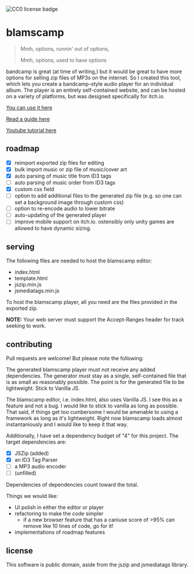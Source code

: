![CC0 license badge](https://licensebuttons.net/p/zero/1.0/88x31.png)

# blamscamp

> Mmh, options, runnin' out of options,
>
> Mmh, options, used to have options

bandcamp is great (at time of writing,) but it would be great to have more options for selling zip files of MP3s on the internet. So I created this tool, which lets you create a bandcamp-style audio player for an individual album. The player is an entirely self-contained website, and can be hosted on a variety of platforms, but was designed specifically for itch.io.

[You can use it here](https://suricrasia.online/blamscamp/)

[Read a guide here](GUIDE.md)

[Youtube tutorial here](https://www.youtube.com/watch?v=fE6G0zSec1E)

## roadmap

- [x] reimport exported zip files for editing
- [x] bulk import music or zip file of music/cover art
- [x] auto parsing of music title from ID3 tags
- [ ] auto parsing of music order from ID3 tags
- [x] custom css field
- [ ] option to add additional files to the generated zip file (e.g. so one can set a background image through custom css)
- [ ] option to re-encode audio to lower bitrate
- [ ] auto-updating of the generated player
- [ ] improve mobile support on itch.io. ostensibly only unity games are allowed to have dynamic sizing.

## serving

The following files are needed to host the blamscamp editor:

- index.html
- template.html
- jszip.min.js
- jsmediatags.min.js

To host the blamscamp player, all you need are the files provided in the exported zip.

**NOTE:** Your web server must support the Accept-Ranges header for track seeking to work.

## contributing

Pull requests are welcome! But please note the following:

The generated blamscamp player must not receive any added dependencies. The generator must stay as a single, self-contained file that is as small as reasonably possible. The point is for the generated file to be lightweight. Stick to Vanilla JS.

The blamscamp editor, i.e. index.html, also uses Vanilla JS. I see this as a feature and not a bug. I would like to stick to vanilla as long as possible. That said, if things get too cumbersome I would be amenable to using a framework as long as it's lightweight. Right now blamscamp loads almost instantaniously and I would like to keep it that way.

Additionally, I have set a dependency budget of "4" for this project. The target dependencies are:

- [x] JSZip (added)
- [x] an ID3 Tag Parser
- [ ] a MP3 audio encoder
- [ ] (unfilled)

Dependencies of dependencies count toward the total.

Things we would like:

- UI polish in either the editor or player
- refactoring to make the code simpler
  - if a new browser feature that has a caniuse score of >95% can remove like 10 lines of code, go for it!
- implementations of roadmap features

## license

This software is public domain, aside from the jszip and jsmediatags library.
